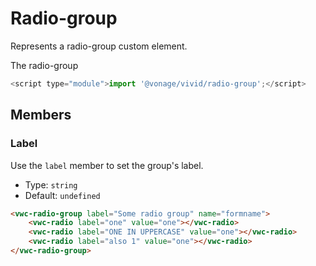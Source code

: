 # Radio-group

Represents a radio-group custom element.

The radio-group

```js
<script type="module">import '@vonage/vivid/radio-group';</script>
```

## Members

### Label

Use the `label` member to set the group's label.

- Type: `string`
- Default: `undefined`

```html preview
<vwc-radio-group label="Some radio group" name="formname">
    <vwc-radio label="one" value="one"></vwc-radio>
    <vwc-radio label="ONE IN UPPERCASE" value="one"></vwc-radio>
    <vwc-radio label="also 1" value="one"></vwc-radio>
</vwc-radio-group>
```
